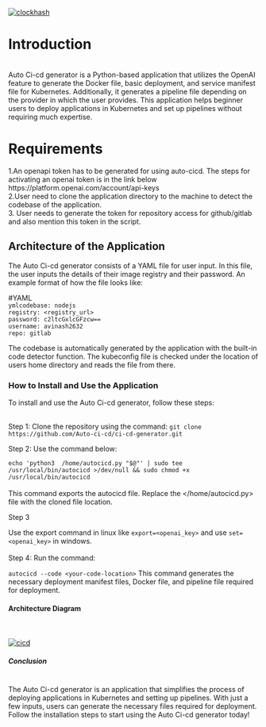 
<a href="https://imgbb.com/"><img src="https://i.ibb.co/vXHbKvz/image.png" alt="clockhash" border="0"></a>
<h1><b>Introduction</h1></b>
<br>
Auto Ci-cd generator is a Python-based application that utilizes the OpenAI feature to generate the Docker file, basic deployment, and service manifest file for Kubernetes. Additionally, it generates a pipeline file depending on the provider in which the user provides. This application helps beginner users to deploy applications in Kubernetes and set up pipelines without requiring much expertise.
<br>


<h1><b>Requirements</h1></b>
1.An openapi token has to be generated for using auto-cicd. The steps for activating an openai token is in the link below
<br>
https://platform.openai.com/account/api-keys
<br>
2.User need to clone the application directory to the machine to detect the codebase of the application.
<br>
3. User needs to generate the token for repository access for github/gitlab and also mention this token in the script.
<h2><b2>Architecture of the Application</h2></b2>
The Auto Ci-cd generator consists of a YAML file for user input. In this file, the user inputs the details of their image registry and their password. An example format of how the file looks like:
<br>

#YAML
<br>
`ymlcodebase: nodejs`
<br>
`registry: <registry_url>`
<br>
  `password: c2ltcGxlcGFzcw==`
  <br>
  `username: avinash2632`
  <br>
`repo: gitlab`
<br>


The codebase is automatically generated by the application with the built-in code detector function. The kubeconfig file is checked under the location of users home directory and reads the file from there.
<br>


<h3><b3>How to Install and Use the Application</h3></b3>
To install and use the Auto Ci-cd generator, follow these steps:
<br></br>


<b4>Step 1</b4>: Clone the repository using the command:
`git clone https://github.com/Auto-ci-cd/ci-cd-generator.git`

<b5>Step 2</b5>: Use the command below:

`echo 'python3  /home/autocicd.py "$@"' | sudo tee /usr/local/bin/autocicd >/dev/null && sudo chmod +x /usr/local/bin/autocicd`
<br></br>
This command exports the autocicd file. Replace the </home/autocicd.py> file with the cloned file location.

<b7> Step 3 </b7>

Use the export command in linux like `export=<openai_key>` and use `set=<openai_key>` in windows.
<br></br>
<b6>Step 4</b6>: Run the command:

`autocicd --code <your-code-location>`
This command generates the necessary deployment manifest files, Docker file, and pipeline file required for deployment.
<br>

<h4><b4>Architecture Diagram</h4></b4>
  <br></br>
  <a href="https://ibb.co/tMGjZLX"><img src="https://i.ibb.co/vxFysXY/cicd.jpg" alt="cicd" border="0"></a>
<br>
<h5><b5>Conclusion</h5></b5>
<br>
The Auto Ci-cd generator is an application that simplifies the process of deploying applications in Kubernetes and setting up pipelines. With just a few inputs, users can generate the necessary files required for deployment. Follow the installation steps to start using the Auto Ci-cd generator today!
